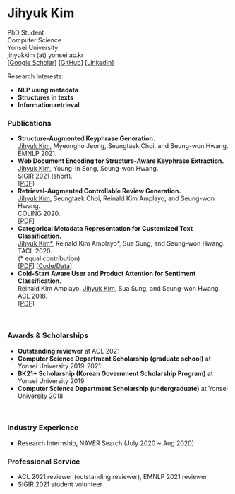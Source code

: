 
<!-- <!DOCTYPE html> -->
<html lang="en">
<head>
  <meta charset="utf-8">
  <meta http-equiv="X-UA-Compatible" content="IE=edge,chrome=1">
  <meta name="viewport" content="width=device-width, initial-scale=1">

  <title>Jihyuk Kim</title>
  <meta name="description" content="Jihyuk Kim's homepage">

  <script src="https://code.jquery.com/jquery-3.3.1.slim.min.js" integrity="sha384-q8i/X+965DzO0rT7abK41JStQIAqVgRVzpbzo5smXKp4YfRvH+8abtTE1Pi6jizo" crossorigin="anonymous"></script>
  <script src="https://cdnjs.cloudflare.com/ajax/libs/popper.js/1.14.7/umd/popper.min.js" integrity="sha384-UO2eT0CpHqdSJQ6hJty5KVphtPhzWj9WO1clHTMGa3JDZwrnQq4sF86dIHNDz0W1" crossorigin="anonymous"></script>
  <script src="https://stackpath.bootstrapcdn.com/bootstrap/4.3.1/js/bootstrap.min.js" integrity="sha384-JjSmVgyd0p3pXB1rRibZUAYoIIy6OrQ6VrjIEaFf/nJGzIxFDsf4x0xIM+B07jRM" crossorigin="anonymous"></script>

  <link href="./css/github-light.css" rel="stylesheet">
  <link href="./css/style.css" rel="stylesheet">
</head>
<body>

  <div id="header-content" class="content">
  <h1>Jihyuk Kim</h1>

  <!-- <div id="photo">
      <img src="./assets/picture.jpeg">
  </div> -->

  <div id="main">
  <p>
      PhD Student<br />
      Computer Science <br />
      Yonsei University<br />
      jihyukkim (at) yonsei.ac.kr <br />
      <!-- [<a href="./assets/cv.pdf">CV</a>]  -->
      [<a href="https://scholar.google.co.kr/citations?user=ja3HrV0AAAAJ&hl=ko&oi=ao">Google Scholar</a>] 
      [<a href="https://github.com/jihyukkim-nlp">GitHub</a>] 
      [<a href="https://kr.linkedin.com/in/jihyuk-kim-576090180?trk=public_profile_samename-profile">LinkedIn</a>]
      <!-- [<a href="https://twitter.com/hist8233">Twitter</a>]  -->
  </p>

  <p>
    Research Interests: 
  </p>
      <ul>
          <li><b>NLP using metadata</b></li>
          <li><b>Structures in texts</b></li>
          <li><b>Information retrieval</b></li>
      </ul>
  </div>
  </div>

  <div class="content">
    <!-- <h3>News</h3>
    <ul>
      <li><b>Apr 2021</b>: Paper on label-context augmentation for dialogue got accepted in <a href="https://signalprocessingsociety.org/publications-resources/ieeeacm-transactions-audio-speech-and-language-processing">TASLP 2021</a>.</li>
    </ul>
    <br> -->

  <h3>Publications</h3>

  <ul class="sparse-list">
    <li>
      <b>Structure-Augmented Keyphrase Generation.</b> <br/>
      <u>Jihyuk Kim</u>, Myeongho Jeong, Seungtaek Choi, and Seung-won Hwang. <br/>
      EMNLP 2021. <br/>
      <!--[<a href="#">PDF</a>]-->
      <!--[<a href="#" class="link-in-list">Code/Data</a>]-->
    </li>
    <li>
      <b>Web Document Encoding for Structure-Aware Keyphrase Extraction.</b> <br/>
      <u>Jihyuk Kim</u>, Young-In Song, Seung-won Hwang. <br/>
      SIGIR 2021 (short). <br/>
      [<a href="https://dl.acm.org/doi/10.1145/3404835.3463067">PDF</a>]
      <!--[<a href="#" class="link-in-list">Code/Data</a>]-->
    </li>
    <li>
      <b>Retrieval-Augmented Controllable Review Generation.</b> <br/>
      <u>Jihyuk Kim</u>, Seungtaek Choi, Reinald Kim Amplayo, and Seung-won Hwang. <br/>
      COLING 2020.<br/>
      [<a href="https://www.aclweb.org/anthology/2020.coling-main.207.pdf">PDF</a>]
      <!--[<a href="#" class="link-in-list">Code/Data</a>]-->
    </li>
    <li>
      <b>Categorical Metadata Representation for Customized Text Classification.</b> <br/>
      <u>Jihyuk Kim*</u>, Reinald Kim Amplayo*, Sua Sung, and Seung-won Hwang. <br/>
      TACL 2020.<br/>
      (* equal contribution)<br/>
      [<a href="https://aclanthology.org/Q19-1013.pdf">PDF</a>]
      [<a href="https://github.com/jihyukkim-nlp/BasisCustomize" class="link-in-list">Code/Data</a>]
    </li>
    <li>
      <b>Cold-Start Aware User and Product Attention for Sentiment Classification.</b> <br/>
      Reinald Kim Amplayo, <u>Jihyuk Kim</u>, Sua Sung, and Seung-won Hwang. <br/>
      ACL 2018.<br />
      [<a href="https://aclanthology.org/P18-1236.pdf" class="link-in-list">PDF</a>]
    </li>
  </ul>
  <br>

  <h3>Awards & Scholarships</h3>
  <ul>
    <li><b>Outstanding reviewer</b> at ACL 2021</li>
    <li><b>Computer Science Department Scholarship (graduate school)</b> at Yonsei University 2019-2021</li>
    <li><b>BK21+ Scholarship (Korean Government Scholarship Program)</b> at Yonsei University 2019</li>
    <li><b>Computer Science Department Scholarship (undergraduate)</b> at Yonsei University 2018</li>
  </ul>
  <br>

  <h3>Industry Experience</h3>
  <ul>
    <li>Research Internship, NAVER Search (July 2020 ~ Aug 2020)</li>
  </ul>

  <h3>Professional Service</h3>
  <ul>
    <li>ACL 2021 reviewer (outstanding reviewer), EMNLP 2021 reviewer</li>
    <li>SIGIR 2021 student volunteer</li>
  </ul>

  </div>
  <script>
    jQuery(document).ready(function() {
      jQuery('[data-toggle="tooltip"]').tooltip({html:true})
    });
  </script>
</body>
</html>
